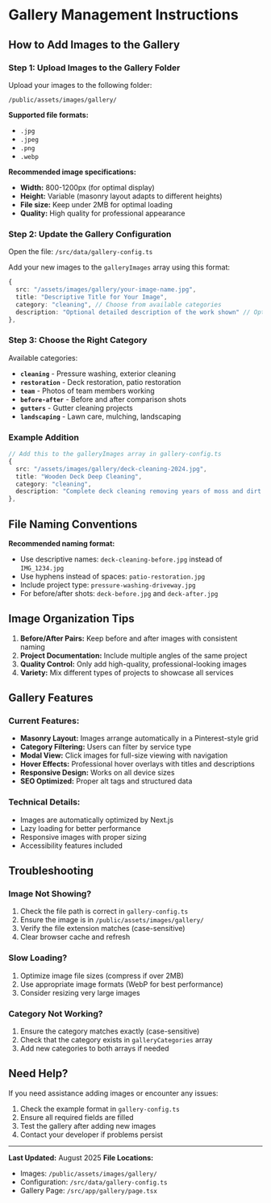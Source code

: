 # Gallery Management Instructions

## How to Add Images to the Gallery

### Step 1: Upload Images to the Gallery Folder

Upload your images to the following folder:

```
/public/assets/images/gallery/
```

**Supported file formats:**

- `.jpg`
- `.jpeg`
- `.png`
- `.webp`

**Recommended image specifications:**

- **Width:** 800-1200px (for optimal display)
- **Height:** Variable (masonry layout adapts to different heights)
- **File size:** Keep under 2MB for optimal loading
- **Quality:** High quality for professional appearance

### Step 2: Update the Gallery Configuration

Open the file: `/src/data/gallery-config.ts`

Add your new images to the `galleryImages` array using this format:

```typescript
{
  src: "/assets/images/gallery/your-image-name.jpg",
  title: "Descriptive Title for Your Image",
  category: "cleaning", // Choose from available categories
  description: "Optional detailed description of the work shown" // Optional
},
```

### Step 3: Choose the Right Category

Available categories:

- **`cleaning`** - Pressure washing, exterior cleaning
- **`restoration`** - Deck restoration, patio restoration
- **`team`** - Photos of team members working
- **`before-after`** - Before and after comparison shots
- **`gutters`** - Gutter cleaning projects
- **`landscaping`** - Lawn care, mulching, landscaping

### Example Addition

```typescript
// Add this to the galleryImages array in gallery-config.ts
{
  src: "/assets/images/gallery/deck-cleaning-2024.jpg",
  title: "Wooden Deck Deep Cleaning",
  category: "cleaning",
  description: "Complete deck cleaning removing years of moss and dirt buildup"
},
```

## File Naming Conventions

**Recommended naming format:**

- Use descriptive names: `deck-cleaning-before.jpg` instead of `IMG_1234.jpg`
- Use hyphens instead of spaces: `patio-restoration.jpg`
- Include project type: `pressure-washing-driveway.jpg`
- For before/after shots: `deck-before.jpg` and `deck-after.jpg`

## Image Organization Tips

1. **Before/After Pairs:** Keep before and after images with consistent naming
2. **Project Documentation:** Include multiple angles of the same project
3. **Quality Control:** Only add high-quality, professional-looking images
4. **Variety:** Mix different types of projects to showcase all services

## Gallery Features

### Current Features:

- **Masonry Layout:** Images arrange automatically in a Pinterest-style grid
- **Category Filtering:** Users can filter by service type
- **Modal View:** Click images for full-size viewing with navigation
- **Hover Effects:** Professional hover overlays with titles and descriptions
- **Responsive Design:** Works on all device sizes
- **SEO Optimized:** Proper alt tags and structured data

### Technical Details:

- Images are automatically optimized by Next.js
- Lazy loading for better performance
- Responsive images with proper sizing
- Accessibility features included

## Troubleshooting

### Image Not Showing?

1. Check the file path is correct in `gallery-config.ts`
2. Ensure the image is in `/public/assets/images/gallery/`
3. Verify the file extension matches (case-sensitive)
4. Clear browser cache and refresh

### Slow Loading?

1. Optimize image file sizes (compress if over 2MB)
2. Use appropriate image formats (WebP for best performance)
3. Consider resizing very large images

### Category Not Working?

1. Ensure the category matches exactly (case-sensitive)
2. Check that the category exists in `galleryCategories` array
3. Add new categories to both arrays if needed

## Need Help?

If you need assistance adding images or encounter any issues:

1. Check the example format in `gallery-config.ts`
2. Ensure all required fields are filled
3. Test the gallery after adding new images
4. Contact your developer if problems persist

---

**Last Updated:** August 2025
**File Locations:**

- Images: `/public/assets/images/gallery/`
- Configuration: `/src/data/gallery-config.ts`
- Gallery Page: `/src/app/gallery/page.tsx`
